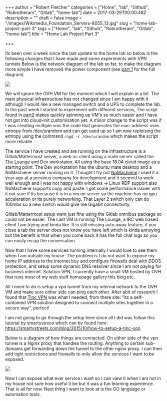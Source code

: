 +++
author = "Robert Fletcher"
categories = ["Home", "lab", "Github", "Robrotheram", "Gitlab", "home-lab"]
date = 2017-03-29T00:00:48Z
description = ""
draft = false
image = "/images/Wikimedia_Foundation_Servers-8055_13.jpg"
slug = "home-lab-project-part-3"
tags = ["Home", "lab", "Github", "Robrotheram", "Gitlab", "home-lab"]
title = "Home Lab Project Part 3"

+++


Its been over a week since the last update to the home lab so below is the following changes that I have made and some experiments with VPN tunnels Below is the network diagram of the lab so far, to make the diagram more simple I have removed the power component (see [part 1](https://blog.robrotheram.com/2017/03/13/my-home-lab/) for the full diagram)

![](/images/HomeLabDiagram--1-.png)

We will ignore the OVH VM for the moment which I will explain in a bit. The main physical infrastructure has not changed since I am happy with it although I would like a new managed switch and a UPS to complete the lab. In the past week I started to experiment with different services, The script found in [part2](https://blog.robrotheram.com/2017/03/16/home-lab-part-2/) makes quickly spinning up VM's so much easier and I have not got into cloud-init customisation yet. A minor change to the script was if I was creating multiple vms the code that generates the mac-address uses entropy from /dev/urandom and can get used up so I am now repleising the entropy using the command `rngd -r /dev/urandom` which makes the script more reliable

The service I have created and are running on the infrastructure is a Gitlab/Mattermost server, a web irc client using a node server called the [The Lounge](https://thelounge.github.io/) and Dev workstaion. All using the base 16.04 cloud image as a starting point. The Dev workstation has the ubuntu mate desktop and a NoMachiene server running on it. Thought I try out [NoMachiene](https://www.nomachine.com/)  I used it a year ago at a previous company for development and it seemed to work well enough and I was not happy with windows -> Linux RDP support also NoMachiene supports copy and paste. I got some performance issues with it not sure if its because it is in a vm on server so the machine has no gpu acceleration or its purely networking. That Layer 2 switch only can do 100mbs so a new switch would give me Gigabit connectivity.

Gitlab/Mattermost setup went just fine using the Gitlab omnibus package so could not be easier. The Last VM is running The Lounge, a IRC web based client I am trying and kinda like. It is still missing auto away feature, if you close a tab the server does not know you have left which is kinda annoying but the benefit is that when you come back it has the full chat logs so you can easily recap the conversation.


Now that I have some services running internally I would love to see them when I am outside my house. The problem is I do not want to expose my home IP address to the internet buy and configure firewalls deal with DDOS protection, and setup some dynamic DNS resolver since I am not paying for business internet. Solution VPN, I currently have a small VM hosted by OVH that runs most of my web stuff homepage gallery this blog etc.

All I need to do is setup a vpn tunnel from my internal network to the OVH VM and make sure either side can ping each other. After abit of research I found that [Tinc VPN](https://www.tinc-vpn.org/) was what I needed, from there site: "its a self-contained VPN solution designed to connect multiple sites together in a secure way", perfect!

I am not going to go through the setup here since all I did was follow this tutorial by smartystrees which can be found here: https://smartystreets.com/blog/2015/10/how-to-setup-a-tinc-vpn

Below is a diagram of how things are connected. On either side of the vpn tunnel is a Nginx proxy that handles the routing. Anything to certain sub-domains get forwarding down the tunnel to the other nginx proxy. I can then add tight restrictions and firewalls to only allow the services I want to be exposed.    
 
![](/images/HomeLabDiagram-3.png)

Now I can expose what ever service I want so I can view it when I am not in my house not sure how useful it be but it was a fun learning experience. That is all for now. Next thing I want to look at is the GO language or automation tools.


